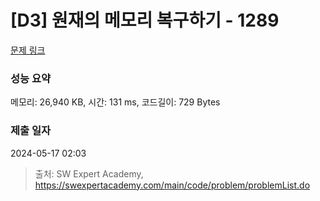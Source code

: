 # [D3] 원재의 메모리 복구하기 - 1289 

[문제 링크](https://swexpertacademy.com/main/code/problem/problemDetail.do?contestProbId=AV19AcoKI9sCFAZN) 

### 성능 요약

메모리: 26,940 KB, 시간: 131 ms, 코드길이: 729 Bytes

### 제출 일자

2024-05-17 02:03



> 출처: SW Expert Academy, https://swexpertacademy.com/main/code/problem/problemList.do